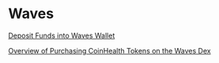 # Waves



[Deposit Funds into Waves Wallet](http://support.wavesplatform.com/forums/2-knowledge-base/categories/128-english-section/topics/_)

[Overview of Purchasing CoinHealth Tokens on the Waves Dex](http://support.wavesplatform.com/forums/2-knowledge-base/topics/2305-how-to-trade-tokens-on-the-dex/)